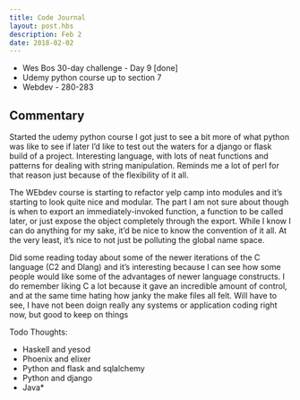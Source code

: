 ```yaml
---
title: Code Journal
layout: post.hbs
description: Feb 2
date: 2018-02-02
---
```


- Wes Bos 30-day challenge - Day 9 [done]
- Udemy python course up to section 7
- Webdev - 280-283

## Commentary

Started the udemy python course I got just to see a bit more of what python was like to see if later I’d like to test out the waters for a django or flask build of a project.  Interesting language, with lots of neat functions and patterns for dealing with string manipulation.  Reminds me a lot of perl for that reason just because of the flexibility of it all.

The WEbdev course is starting to refactor yelp camp into modules and it’s starting to look quite nice and modular.  The part I am not sure about though is when to export an immediately-invoked function, a function to be called later, or just expose the object completely through the export.  While I know I can do anything for my sake, it’d be nice to know the convention of it all.  At the very least, it’s nice to not just be polluting the global name space.

Did some reading today about some of the newer iterations of the C language (C2 and Dlang) and it’s interesting because I can see how some people would like some of the advantages of newer language constructs.  I do remember liking C a lot because it gave an incredible amount of control, and at the same time hating how janky the make files all felt.  Will have to see, I have not been doign really any systems or application coding right now, but good to keep on things

Todo Thoughts:

- Haskell and yesod
- Phoenix and elixer
- Python and flask and sqlalchemy
- Python and django
- Java*

